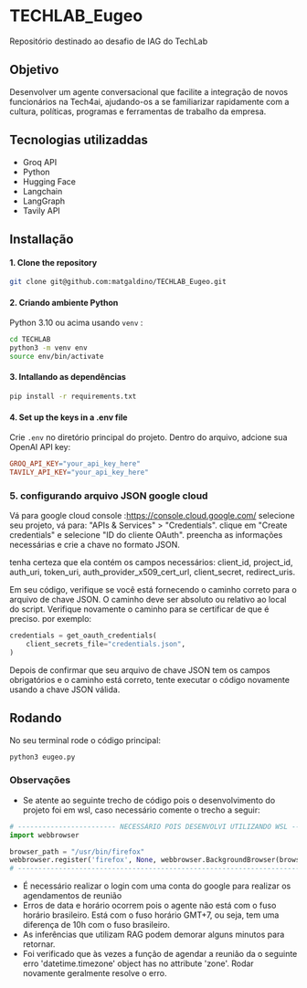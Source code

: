 # TECHLAB_Eugeo

Repositório destinado ao desafio de IAG do TechLab

## Objetivo
Desenvolver um agente conversacional que facilite a integração de novos funcionários na Tech4ai, ajudando-os a se familiarizar rapidamente com a cultura, políticas, programas e ferramentas de trabalho da empresa.

## Tecnologias utilizaddas
- Groq API
- Python
- Hugging Face
- Langchain
- LangGraph
- Tavily API
  
## Installação

#### 1. Clone the repository

```bash
git clone git@github.com:matgaldino/TECHLAB_Eugeo.git
```

#### 2. Criando ambiente Python

Python 3.10 ou acima usando `venv` :

``` bash
cd TECHLAB
python3 -m venv env
source env/bin/activate
```
#### 3. Intallando as dependências
``` bash
pip install -r requirements.txt
```

#### 4. Set up the keys in a .env file

Crie `.env` no diretório principal do projeto. Dentro do arquivo, adcione sua OpenAI API key:

```makefile
GROQ_API_KEY="your_api_key_here"
TAVILY_API_KEY="your_api_key_here"
```
### 5. configurando arquivo JSON google cloud
Vá para google cloud console :https://console.cloud.google.com/
selecione seu projeto, vá para:
"APIs & Services" > "Credentials".
clique em  "Create credentials" e selecione "ID do cliente OAuth".
preencha as informações necessárias e crie a chave no formato JSON.

tenha certeza que ela contém os campos necessários:
client_id, project_id, auth_uri, token_uri, auth_provider_x509_cert_url, client_secret, redirect_uris.

Em seu código, verifique se você está fornecendo o caminho correto para o arquivo de chave JSON.  O caminho deve ser absoluto ou relativo ao local do script.  Verifique novamente o caminho para se certificar de que é preciso.
por exemplo:
```python
credentials = get_oauth_credentials(
    client_secrets_file="credentials.json",
)
```
Depois de confirmar que seu arquivo de chave JSON tem os campos obrigatórios e o caminho está correto, tente executar o código novamente usando a chave JSON válida.

## Rodando
No seu terminal rode o código principal:
```python
python3 eugeo.py
```

### Observações
- Se atente ao seguinte trecho de código pois o desenvolvimento do projeto foi em wsl, caso necessário comente o trecho a seguir:
```python
# ------------------------ NECESSÁRIO POIS DESENVOLVI UTILIZANDO WSL --------------------------
import webbrowser

browser_path = "/usr/bin/firefox"
webbrowser.register('firefox', None, webbrowser.BackgroundBrowser(browser_path))
# ----------------------------------------------------------------------------------------------
```
- É necessário realizar o login com uma conta do google para realizar os agendamentos de reunião
- Erros de data e horário ocorrem pois o agente não está com o fuso horário brasileiro. Está com o fuso horário GMT+7, ou seja, tem uma diferença de 10h com o fuso brasileiro.
- As inferências que utilizam RAG podem demorar alguns minutos para retornar.
- Foi verificado que às vezes a função de agendar a reunião da o seguinte erro 'datetime.timezone' object has no attribute 'zone'. Rodar novamente geralmente resolve o erro.